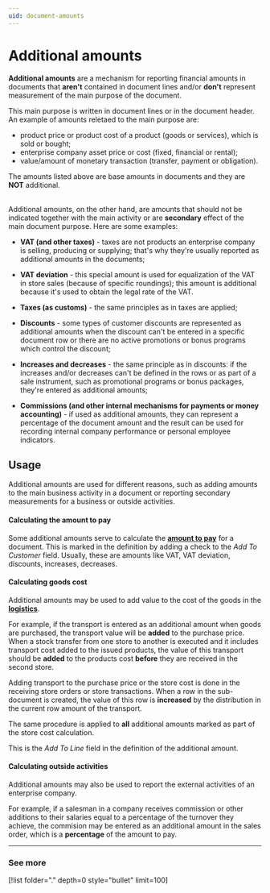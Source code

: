 ```yaml
---
uid: document-amounts
---
```


# Additional amounts 

**Additional amounts** are a mechanism for reporting financial amounts in documents that **aren't** contained in document lines and/or **don't** represent measurement of the main purpose of the document. 

This main purpose is written in document lines or in the document header. An example of amounts reletaed to the main purpose are:
- product price or product cost of a product (goods or services), which is sold or bought;
- enterprise company asset price or cost (fixed, financial or rental);
- value/amount of monetary transaction (transfer, payment or obligation).

The amounts listed above are base amounts in documents and they are **NOT** additional.

<br/>Additional amounts, on the other hand, are amounts that should not be indicated together with the main activity or are **secondary** effect of the main document purpose. 
Here are some examples:

- **VAT (and other taxes)** - taxes are not products an enterprise company is selling, producing or supplying; that's why they're usually reported as additional amounts in the documents;

- **VAT deviation** - this special amount is used for equalization of the VAT in store sales (because of specific roundings); this amount is additional because it's used to obtain the legal rate of the VAT.

- **Taxes (as customs)** - the same principles as in taxes are applied;

- **Discounts** - some types of customer discounts are represented as additional amounts when the discount can't be entered in a specific document row or there are no active promotions or bonus programs which control the discount;

- **Increases and decreases** -  the same principle as in discounts: if the increases and/or decreases can't be defined in the rows or as part of a sale instrument, such as promotional programs or bonus packages, they're entered as additional amounts;

- **Commissions (and other internal mechanisms for payments or money accounting)** - if used as additional amounts, they can represent a percentage of the document amount and the result can be used for recording internal company performance or personal employee indicators.


## Usage

Additional amounts are used for different reasons, such as adding amounts to the main business activity in a document or reporting secondary measurements for a business or outside activities.

#### Calculating the amount to pay

Some additional amounts serve to calculate the **[amount to pay](/modules/crm/sales/sales-concepts/amount-to-pay.md)** for a document. This is marked in the definition by adding a check to the *Add To Customer* field. Usually, these are amounts like VAT, VAT deviation, discounts, increases, decreases. 

#### Calculating goods cost

Additional amounts may be used to add value to the cost of the goods in the **[logistics](/modules/logistics/index.html)**.

For example, if the transport is entered as an additional amount when goods are purchased, the transport value will be **added** to the purchase price. When a stock transfer from one store to another is executed and it includes transport cost added to the issued products, the value of this transport should be **added** to the products cost **before** they are received in the second store. 

Adding transport to the purchase price or the store cost is done in the receiving store orders or store transactions. When a row in the sub-document is created, the value of this row is **increased** by the distribution in the current row amount of the transport.

The same procedure is applied to **all** additional amounts marked as part of the store cost calculation. 

This is the *Add To Line* field in the definition of the additional amount.

#### Calculating outside activities

Additional amounts may also be used to report the external activities of an enterprise company.

For example, if a salesman in a company receives commission or other additions to their salaries equal to a percentage of the turnover they achieve, the commision may be entered as an additional amount in the sales order, which is a **percentage** of the amount to pay.


-------
### See more

[!list folder="." depth=0 style="bullet" limit=100]
